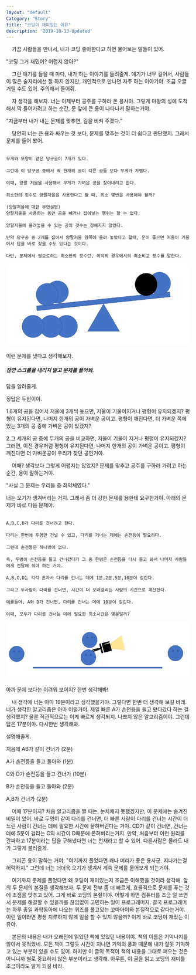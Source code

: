 ```yaml
---
layout: "default"
Category: "Story"
title: "코딩이 재미있는 이유"
description: '2019-10-13-Updated'
---
```


&nbsp;&nbsp;&nbsp;&nbsp;가끔 사람들을 만나서, 내가 코딩 좋아한다고 하면 물어보는 말들이 있어.

"코딩 그거 재밌어? 어렵지 않아?"

&nbsp;&nbsp;&nbsp;&nbsp;그런 얘기를 들을 때 마다, 내가 하는 이야기를 들려줄게. 얘기가 너무 길어서, 사람들이 많은 술자리에선 잘 하지 않지만, 개인적으로 만나면 자주 하는 이야기야. 조금 오글거릴 수도 있어. 주의해서 들어줘.

&nbsp;&nbsp;&nbsp;&nbsp;자 생각을 해보자. 너는 이제부터 공주를 구하러 온 용사야. 그렇게 마왕의 성에 도착해서 막 들어가려고 하는 순간, 문 앞에 큰 용이 나타나서 말하는거야.

"지금부터 내가 내는 문제를 맞추면, 길을 비켜 주겠다."

&nbsp;&nbsp;&nbsp;&nbsp;당연히 너는 큰 용과 싸우는 것 보다, 문제를 맞추는 것이 더 쉽다고 판단했지. 그래서 문제를 들어 봤어.

~~~

무게와 모양이 같은 당구공이 7개가 있다.

그런데 이 당구공 중에서 딱 한개의 공이 다른 공들 보다 무게가 가볍다.

이때, 양팔 저울을 사용해서 무게가 가벼운 공을 찾아내려고 한다.

최소한의 횟수로 양팔저울을 사용한다고 할 때, 최소 몇번을 사용해야 할까?

(양팔저울에 대한 부연설명)
양팔저울을 사용하는 동안 공을 빼거나 집어넣는 행위는 할 수 없다.

양팔저울에 올려놓을 수 있는 공의 갯수는 정해지지 않았다.

만약 당구공 중 2개를 집어서 양팔저울 양쪽에 올려 놓았다고 할때, 운이 좋으면 저울이 기울어서 답을 바로 찾을 수도 있다는 것이다.

다만, 문제에서 필요로하는 최소한의 횟수란, 최악의 경우에서의 최소비교 횟수를 말한다.

~~~

![Scale](/assets/Photo/Scale.PNG)

이런 문제를 냈다고 생각해보자.

##### 잠깐 스크롤을 내리지 말고 문제를 풀어봐.

답을 알려줄게.

정답은 두번이야.

1.6개의 공을 집어서 저울에 3개씩 놓으면, 저울이 기울어지거나 평형이 유지되겠지? 평형이 유지된다면, 나머지 한개의 공이 가벼운 공이고. 평형이 깨진다면, 더 가벼운 쪽에 있는 3개의 공 중에 가벼운 공이 있겠지?

2.그 세개의 공 중에 두개의 공을 비교하면, 저울이 기울어 지거나 평행이 유지되겠지? 그러면, 이전 경우처럼 평형이 유지된다면, 나머지 한개의 공이 가벼운 공이고. 평형이 깨진다면 더 가벼운공이 우리가 찾던 공인거야.


&nbsp;&nbsp;&nbsp;&nbsp;어때? 생각보다 그렇게 어렵지는 않았지? 문제를 맞추고 공주를 구하러 가려고 하는 순간, 용이 말하는거야.

"사실 그 문제는 우리들 중 최약체였다."

너는 오기가 생겨버리는 거지. 그래서 좀 더 강한 문제를 용한테 요구한거야. 아래의 문제가 바로 다음 문제야.

~~~

A,B,C,D가 다리를 건너려고 한다.

다리는 한번에 두명만 건널 수 있고, 다리를 거너는 데에는 손전등이 필요하다.

그런데 손전등은 하나밖에 없다.

즉, 두명이 손전등을 들고 건너갔다가 그 중 한명은 손전등을 다시 들고 와서 나머지 사람들에게 전달해 줘야 하는 거야.

A,B,C,D는 각각 혼자서 다리를 건너는 데에 1분,2분,5분,10분이 걸린다.

그리고 두사람이 다리를 건너면, 시간이 더 오래걸리는 사람의 시간으로 계산한다.

예를들어, A와 D가 건너면, 다리를 건너는 데에 10분이 걸린다.

이때, 모두가 다리를 건너는 데에 필요한 최소시간은 몇분일까?

~~~

![bridge](/assets/Photo/bridge.PNG)

아까 문제 보다는 어려워 보이지? 한번 생각해봐!

&nbsp;&nbsp;&nbsp;&nbsp;내 생각에 너는 아마 19분이라고 생각했을거야. 그렇다면 한번 더 생각해 보길 바래. 너가 생각한 알고리즘은 아마 이럴거야. 제일 빠른 A가 손전등을 들고 왔다갔다 하는 걸 생각했지? 물론 직관적으로는 이게 빠르게 생각되지. 나쁘지 않은 알고리즘이야. 그런데 답은 17분이야. 다시한번 생각해봐.

설명해줄게.

처음에 AB가 같이 건너가 (2분)

A가 손전등을 들고 돌아와 (1분)

C와 D가 손전등을 들고 건너가 (10분)

B가 손전등을 들고 돌아와 (2분)

A,B가 건너가 (2분)

&nbsp;&nbsp;&nbsp;&nbsp;어때 17분이지? 처음 알고리즘을 짤 때는, 눈치채지 못했겠지만, 이 문제에는 숨겨진 비밀이 있어. 바로 두명이 같이 다리를 건너면, 더 빠른 사람이 다리를 건너는 시간이 더 느린 사람이 건너는 데에 필요한 시간에 뭍혀버린다는 거야. CD가 같이 건너면, 건너는 데에 5분이 걸리는 C의 시간이 D때문에 뭍혀버리는거지. 만약, 처음부터 이런 원리를 간파하고 17분이라는 답을 구해냈다면 너는 천재라고 할 수 있어. 다른사람은 몰라도 내가 그렇게 불러줄게.

&nbsp;&nbsp;&nbsp;&nbsp;그리곤 용이 말하는 거야. "여기까지 풀었다면 꽤나 머리가 좋은 용사군. 지나가는걸 허락하지." 그런데 너는 더더욱 오기가 생겨서 계속 문제를 물어보게 되는거야.

&nbsp;&nbsp;&nbsp;&nbsp;여기까지 문제를 풀었다면 왜 코딩이 재미있는지 조금은 이해했을 것이라 생각해. 앞의 두 문제의 본질을 생각해보자. 두 문제 전부 좀 더 빠르게, 효율적으로 문제를 푸는 것에 초점을 맞추고 있어. 그게 바로 코딩의 본질이야. 어떻게 하면 컴퓨터를 조금 덜 쓰면서 문제를 해결할 수 있을까를 끊임없이 고민하는 일이 프로그래머지. 결국 프로그래머는 하루 종일 과학동아에 나오는 퀴즈를 풀고있는 꼬마아이와 본질적으로 같다는거야. 이런 일이라면 평생 지루하지 않게 일을 할 수 있지 않을까? 이게 바로 코딩이 재밌는 이유야.

&nbsp;&nbsp;&nbsp;&nbsp;본문의 내용은 내가 오래전에 읽었던 책에 있었던 내용이야. 책의 이름은 기억나지를 않아서 못적었네. 모든 책이 그렇듯 시간이 지나면 기억의 풍화 때문에 내가 잘못 기억하고 있는 부분이 있을 수도 있어. 하지만 이 글의 목적이 책의 내용을 그대로 퍼오는 것은 아니니까 별로 중요하지 않은 부분이라고 생각해. 아무튼, 이 글을 읽고 코딩의 재미를 조금이라도 알게 되길 바라.
